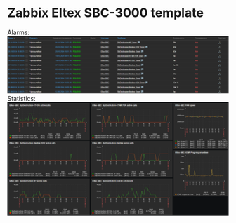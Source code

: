 # Zabbix Eltex SBC-3000 template
  
Alarms:  
![img.png](img/img_1.png)
Statistics:
![Statistics](img/img_2.png)